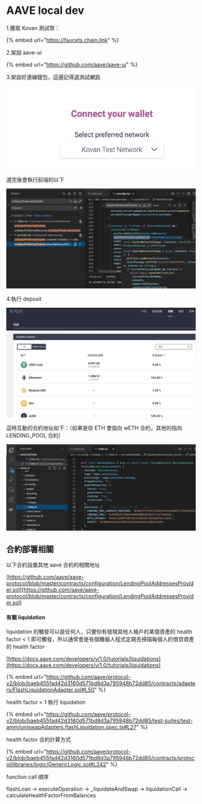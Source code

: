 # AAVE local dev

1.獲取 Kovan 測試幣：

{% embed url="https://faucets.chain.link" %}

2.架設 aave-ui

{% embed url="https://github.com/aave/aave-ui" %}

3.架設好連線錢包，這邊記得選測試網路

![](<../../.gitbook/assets/截圖 2022-02-23 下午3.37.30.png>)

選完後會執行前端的以下

![](<../../.gitbook/assets/截圖 2022-02-23 下午3.38.05.png>)



4.執行 deposit

![](<../../.gitbook/assets/截圖 2022-02-23 下午3.43.45.png>)

這時互動的合約地址如下：（如果是存 ETH 會指向 wETH 合約，其他的指向 LENDING\_POOL 合約）

![](<../../.gitbook/assets/截圖 2022-02-23 下午3.43.17.png>)





## 合約部署相關

以下合約設置其他 aave 合約的相關地址

[https://github.com/aave/aave-protocol/blob/master/contracts/configuration/LendingPoolAddressesProvider.sol](https://github.com/aave/aave-protocol/blob/master/contracts/configuration/LendingPoolAddressesProvider.sol)

#### 有關 liquidation&#x20;

liquidation 的觸發可以是任何人，只要你有發現其他人帳戶的某個資產的 health factor < 1 即可觸發，所以通常會是有個機器人程式定期去掃描每個人的借貸資產的 health factor

[https://docs.aave.com/developers/v/1.0/tutorials/liquidations](https://docs.aave.com/developers/v/1.0/tutorials/liquidations)

{% embed url="https://github.com/aave/protocol-v2/blob/baeb455fad42d3160d571bd8d3a795948b72dd85/contracts/adapters/FlashLiquidationAdapter.sol#L50" %}

health factor < 1 執行 liquidation&#x20;

{% embed url="https://github.com/aave/protocol-v2/blob/baeb455fad42d3160d571bd8d3a795948b72dd85/test-suites/test-amm/uniswapAdapters.flashLiquidation.spec.ts#L27" %}

health factor 合約計算方式

{% embed url="https://github.com/aave/protocol-v2/blob/baeb455fad42d3160d571bd8d3a795948b72dd85/contracts/protocol/libraries/logic/GenericLogic.sol#L242" %}

function call 順序

flashLoan -> executeOperation -> \_liquidateAndSwap -> liquidationCall -> calculateHealthFactorFromBalances
